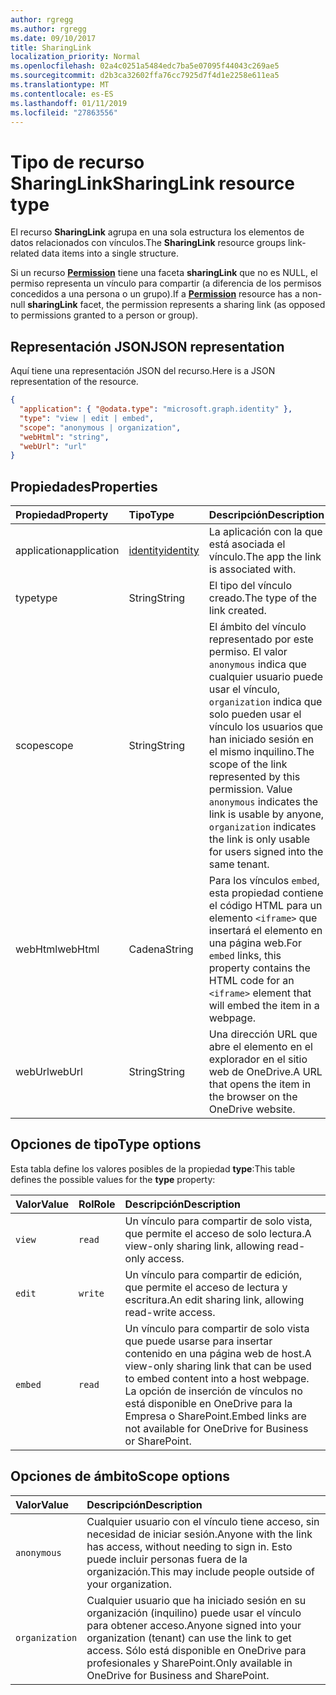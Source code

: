 ```yaml
---
author: rgregg
ms.author: rgregg
ms.date: 09/10/2017
title: SharingLink
localization_priority: Normal
ms.openlocfilehash: 02a4c0251a5484edc7ba5e07095f44043c269ae5
ms.sourcegitcommit: d2b3ca32602ffa76cc7925d7f4d1e2258e611ea5
ms.translationtype: MT
ms.contentlocale: es-ES
ms.lasthandoff: 01/11/2019
ms.locfileid: "27863556"
---
```

# <a name="sharinglink-resource-type"></a><span data-ttu-id="3ad95-102">Tipo de recurso SharingLink</span><span class="sxs-lookup"><span data-stu-id="3ad95-102">SharingLink resource type</span></span>

<span data-ttu-id="3ad95-103">El recurso **SharingLink** agrupa en una sola estructura los elementos de datos relacionados con vínculos.</span><span class="sxs-lookup"><span data-stu-id="3ad95-103">The **SharingLink** resource groups link-related data items into a single structure.</span></span>

<span data-ttu-id="3ad95-104">Si un recurso [**Permission**](permission.md) tiene una faceta **sharingLink** que no es NULL, el permiso representa un vínculo para compartir (a diferencia de los permisos concedidos a una persona o un grupo).</span><span class="sxs-lookup"><span data-stu-id="3ad95-104">If a [**Permission**](permission.md) resource has a non-null **sharingLink** facet, the permission represents a sharing link (as opposed to permissions granted to a person or group).</span></span>

## <a name="json-representation"></a><span data-ttu-id="3ad95-105">Representación JSON</span><span class="sxs-lookup"><span data-stu-id="3ad95-105">JSON representation</span></span>

<span data-ttu-id="3ad95-106">Aquí tiene una representación JSON del recurso.</span><span class="sxs-lookup"><span data-stu-id="3ad95-106">Here is a JSON representation of the resource.</span></span>

<!-- {
  "blockType": "resource",
  "optionalProperties": [ "application", "scope" ],
  "@odata.type": "microsoft.graph.sharingLink"
}-->

```json
{
  "application": { "@odata.type": "microsoft.graph.identity" },
  "type": "view | edit | embed",
  "scope": "anonymous | organization",
  "webHtml": "string",
  "webUrl": "url"
}
```

## <a name="properties"></a><span data-ttu-id="3ad95-107">Propiedades</span><span class="sxs-lookup"><span data-stu-id="3ad95-107">Properties</span></span>

| <span data-ttu-id="3ad95-108">Propiedad</span><span class="sxs-lookup"><span data-stu-id="3ad95-108">Property</span></span>    | <span data-ttu-id="3ad95-109">Tipo</span><span class="sxs-lookup"><span data-stu-id="3ad95-109">Type</span></span>          | <span data-ttu-id="3ad95-110">Descripción</span><span class="sxs-lookup"><span data-stu-id="3ad95-110">Description</span></span>
|:------------|:--------------|:-------------------------------------
| <span data-ttu-id="3ad95-111">application</span><span class="sxs-lookup"><span data-stu-id="3ad95-111">application</span></span> | <span data-ttu-id="3ad95-112">[identity][]</span><span class="sxs-lookup"><span data-stu-id="3ad95-112">[identity][]</span></span>  | <span data-ttu-id="3ad95-113">La aplicación con la que está asociada el vínculo.</span><span class="sxs-lookup"><span data-stu-id="3ad95-113">The app the link is associated with.</span></span>
| <span data-ttu-id="3ad95-114">type</span><span class="sxs-lookup"><span data-stu-id="3ad95-114">type</span></span>        | <span data-ttu-id="3ad95-115">String</span><span class="sxs-lookup"><span data-stu-id="3ad95-115">String</span></span>        | <span data-ttu-id="3ad95-116">El tipo del vínculo creado.</span><span class="sxs-lookup"><span data-stu-id="3ad95-116">The type of the link created.</span></span>
| <span data-ttu-id="3ad95-117">scope</span><span class="sxs-lookup"><span data-stu-id="3ad95-117">scope</span></span>       | <span data-ttu-id="3ad95-118">String</span><span class="sxs-lookup"><span data-stu-id="3ad95-118">String</span></span>        | <span data-ttu-id="3ad95-p101">El ámbito del vínculo representado por este permiso. El valor `anonymous` indica que cualquier usuario puede usar el vínculo, `organization` indica que solo pueden usar el vínculo los usuarios que han iniciado sesión en el mismo inquilino.</span><span class="sxs-lookup"><span data-stu-id="3ad95-p101">The scope of the link represented by this permission. Value `anonymous` indicates the link is usable by anyone, `organization` indicates the link is only usable for users signed into the same tenant.</span></span>
| <span data-ttu-id="3ad95-121">webHtml</span><span class="sxs-lookup"><span data-stu-id="3ad95-121">webHtml</span></span>     | <span data-ttu-id="3ad95-122">Cadena</span><span class="sxs-lookup"><span data-stu-id="3ad95-122">String</span></span>        | <span data-ttu-id="3ad95-123">Para los vínculos `embed`, esta propiedad contiene el código HTML para un elemento `<iframe>` que insertará el elemento en una página web.</span><span class="sxs-lookup"><span data-stu-id="3ad95-123">For `embed` links, this property contains the HTML code for an `<iframe>` element that will embed the item in a webpage.</span></span>
| <span data-ttu-id="3ad95-124">webUrl</span><span class="sxs-lookup"><span data-stu-id="3ad95-124">webUrl</span></span>      | <span data-ttu-id="3ad95-125">String</span><span class="sxs-lookup"><span data-stu-id="3ad95-125">String</span></span>        | <span data-ttu-id="3ad95-126">Una dirección URL que abre el elemento en el explorador en el sitio web de OneDrive.</span><span class="sxs-lookup"><span data-stu-id="3ad95-126">A URL that opens the item in the browser on the OneDrive website.</span></span>

[Identity]: identity.md

## <a name="type-options"></a><span data-ttu-id="3ad95-128">Opciones de tipo</span><span class="sxs-lookup"><span data-stu-id="3ad95-128">Type options</span></span>

<span data-ttu-id="3ad95-129">Esta tabla define los valores posibles de la propiedad **type**:</span><span class="sxs-lookup"><span data-stu-id="3ad95-129">This table defines the possible values for the **type** property:</span></span>

| <span data-ttu-id="3ad95-130">Valor</span><span class="sxs-lookup"><span data-stu-id="3ad95-130">Value</span></span>   | <span data-ttu-id="3ad95-131">Rol</span><span class="sxs-lookup"><span data-stu-id="3ad95-131">Role</span></span>    | <span data-ttu-id="3ad95-132">Descripción</span><span class="sxs-lookup"><span data-stu-id="3ad95-132">Description</span></span>
|:--------|:--------|:---------------------------------------------------------
| `view`  | `read`  | <span data-ttu-id="3ad95-133">Un vínculo para compartir de solo vista, que permite el acceso de solo lectura.</span><span class="sxs-lookup"><span data-stu-id="3ad95-133">A view-only sharing link, allowing read-only access.</span></span>
| `edit`  | `write` | <span data-ttu-id="3ad95-134">Un vínculo para compartir de edición, que permite el acceso de lectura y escritura.</span><span class="sxs-lookup"><span data-stu-id="3ad95-134">An edit sharing link, allowing read-write access.</span></span>
| `embed` | `read`  | <span data-ttu-id="3ad95-135">Un vínculo para compartir de solo vista que puede usarse para insertar contenido en una página web de host.</span><span class="sxs-lookup"><span data-stu-id="3ad95-135">A view-only sharing link that can be used to embed content into a host webpage.</span></span> <span data-ttu-id="3ad95-136">La opción de inserción de vínculos no está disponible en OneDrive para la Empresa o SharePoint.</span><span class="sxs-lookup"><span data-stu-id="3ad95-136">Embed links are not available for OneDrive for Business or SharePoint.</span></span>

## <a name="scope-options"></a><span data-ttu-id="3ad95-137">Opciones de ámbito</span><span class="sxs-lookup"><span data-stu-id="3ad95-137">Scope options</span></span>

| <span data-ttu-id="3ad95-138">Valor</span><span class="sxs-lookup"><span data-stu-id="3ad95-138">Value</span></span>          | <span data-ttu-id="3ad95-139">Descripción</span><span class="sxs-lookup"><span data-stu-id="3ad95-139">Description</span></span>
|:---------------|:------------------------------------------------------------
| `anonymous`    | <span data-ttu-id="3ad95-140">Cualquier usuario con el vínculo tiene acceso, sin necesidad de iniciar sesión.</span><span class="sxs-lookup"><span data-stu-id="3ad95-140">Anyone with the link has access, without needing to sign in.</span></span> <span data-ttu-id="3ad95-141">Esto puede incluir personas fuera de la organización.</span><span class="sxs-lookup"><span data-stu-id="3ad95-141">This may include people outside of your organization.</span></span>
| `organization` | <span data-ttu-id="3ad95-142">Cualquier usuario que ha iniciado sesión en su organización (inquilino) puede usar el vínculo para obtener acceso.</span><span class="sxs-lookup"><span data-stu-id="3ad95-142">Anyone signed into your organization (tenant) can use the link to get access.</span></span> <span data-ttu-id="3ad95-143">Sólo está disponible en OneDrive para profesionales y SharePoint.</span><span class="sxs-lookup"><span data-stu-id="3ad95-143">Only available in OneDrive for Business and SharePoint.</span></span>

<!-- uuid: 8fcb5dbc-d5aa-4681-8e31-b001d5168d79
2015-10-25 14:57:30 UTC -->
<!-- {
  "type": "#page.annotation",
  "description": "The sharing link facet provides information about how a file is shared.",
  "keywords": "sharing,sharing link, sharing url, webUrl",
  "section": "documentation",
  "suppressions": [
    "Warning: /api-reference/v1.0/resources/sharinglink.md:
      Found potential enums in resource example that weren't defined in a table:(view,edit,embed) are in resource, but () are in table",
    "Warning: /api-reference/v1.0/resources/sharinglink.md:
      Found potential enums in resource example that weren't defined in a table:(anonymous,organization) are in resource, but () are in table"
  ],
  "tocPath": "Facets/SharingLink"
} -->
